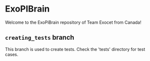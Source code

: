# ExoPIBrain
Welcome to the ExoPiBrain repository of Team Exocet from Canada!

## `creating_tests` branch
This branch is used to create tests. Check the 'tests' directory for test cases.

